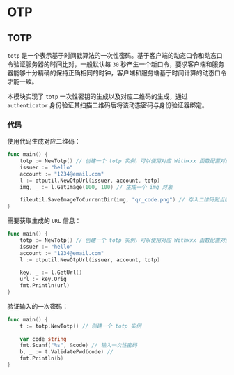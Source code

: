 <h1 id="QMjCc">OTP</h1>
<h2 id="nYM2v">TOTP</h2>

`totp` 是一个表示基于时间戳算法的一次性密码。基于客户端的动态口令和动态口令验证服务器的时间比对，一般默认每 `30` 秒产生一个新口令，要求客户端和服务器能够十分精确的保持正确相同的时钟，客户端和服务端基于时间计算的动态口令才能一致。

本模块实现了 `totp` 一次性密钥的生成以及对应二维码的生成，通过 `authenticator` 身份验证其扫描二维码后将该动态密码与身份验证器绑定。

<h3 id="TUBU3">代码</h3>

使用代码生成对应二维码：

```go
func main() {
    totp := NewTotp() // 创建一个 totp 实例，可以使用对应 Withxxx 函数配置对应参数
    issuer := "hello"
    account := "1234@email.com"
    l := otputil.NewOtpUrl(issuer, account, totp)
    img, _ := l.GetImage(100, 100) // 生成一个 img 对象
    
    fileutil.SaveImageToCurrentDir(img, "qr_code.png") // 存入二维码到当前目录
}
```

需要获取生成的 `URL` 信息：
```go
func main() {
    totp := NewTotp() // 创建一个 totp 实例，可以使用对应 Withxxx 函数配置对应参数
    issuer := "hello"
    account := "1234@email.com"
    l := otputil.NewOtpUrl(issuer, account, totp)
    
    key, _ := l.GetUrl()
    url := key.Orig
    fmt.Println(url)
}
```

验证输入的一次密码：
```go
func main() {
    t := totp.NewTotp() // 创建一个 totp 实例
    
    var code string
    fmt.Scanf("%s", &code) // 输入一次性密码
    b, _ := t.ValidatePwd(code) // 
    fmt.Println(b)
}
```
